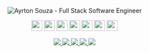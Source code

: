 <p align="center">
  <img src="https://user-images.githubusercontent.com/30063455/138190762-b92e5101-4393-4d73-8df4-090ea0eb0407.png" 
  alt="Ayrton Souza - Full Stack Software Engineer" />
</p>
<p align="center">
<img src="https://img.shields.io/badge/javascript-%236956F6.svg?&style=for-the-badge&logo=javascript&logoColor=%23F6F6F6" height="25"/>
<img src="https://img.shields.io/badge/typescript%20-%236956F6.svg?&style=for-the-badge&logo=typescript&logoColor=%23F6F6F6" height="25"/>
<img src="https://img.shields.io/badge/go%20-%236956F6.svg?&style=for-the-badge&logo=go&logoColor=%23F6F6F6" height="25"/>
<img src="https://img.shields.io/badge/node.js%20-%236956F6.svg?&style=for-the-badge&logo=node.js&logoColor=%23F6F6F6" height="25"/>
<img src="https://img.shields.io/badge/elixir%20-%236956F6.svg?&style=for-the-badge&logo=elixir&logoColor=%23F6F6F6" height="25"/>
<img src="https://img.shields.io/badge/react%20-%236956F6.svg?&style=for-the-badge&logo=react&logoColor=%23F6F6F6" height="25"/>
<img src="https://img.shields.io/badge/react%20native-%236956F6.svg?&style=for-the-badge&logo=react&logoColor=%23F6F6F6" height="25"/>
</p>

<p align="center">

  <a href="https://web.whatsapp.com/send?phone=+5511941800859" alt="WhatsApp" target="_blank">
    <img src="https://img.shields.io/badge/-WhatsApp-575756?style=for-the-badge&logo=WhatsApp&logoColor=%23F6F6F6" />
  </a>

  <a href="mailto:ayrtonsouza@icloud.com" alt="iCloud" target="_blank">
    <img src="https://img.shields.io/badge/-iCloud-575756?style=for-the-badge&logo=apple&logoColor=%23F6F6F6" />
  </a>

  <a href="https://www.linkedin.com/in/ayrtonsouza" alt="LinkedIn" target="_blank">
    <img src="https://img.shields.io/badge/-LinkedIn-575756?style=for-the-badge&logo=Linkedin&logoColor=%23F6F6F6" />
  </a>

  <a href="https://github.com/ayrtonbsouza" alt="GitHub" target="_blank">
    <img src="https://img.shields.io/badge/-GitHub-575756?style=for-the-badge&logo=Github&logoColor=%23F6F6F6" />
  </a>
  
  <a href="https://medium.com/@ayrtonsouza" alt="Medium" target="_blank">
    <img src="https://img.shields.io/badge/-Medium-575756?style=for-the-badge&logo=Medium&logoColor=%23F6F6F6" />
  </a>
</p>
